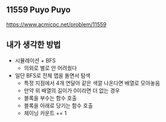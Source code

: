 ## 11559 Puyo Puyo

<https://www.acmicpc.net/problem/11559>

## 내가 생각한 방법

<!-- ![이미지](./img.png) -->

- 시뮬레이션 + BFS
  - 의외로 별로 안 어려웠다
- 일단 BFS로 전체 맵을 돌면서 탐색
  - 특정 지점에서 4개 연달아 같은 색깔 나온다면 배열로 모아놓음
  - 만약 위 배열의 길이가 0이라면 더 없는 경우
  - 블록을 부수는 함수 호출
  - 블록을 아래로 당기는 함수 호출
  - 체이닝 카운트 += 1
